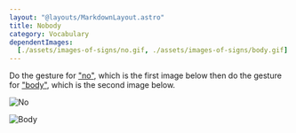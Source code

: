 ```yaml
---
layout: "@layouts/MarkdownLayout.astro"
title: Nobody
category: Vocabulary
dependentImages:
  [./assets/images-of-signs/no.gif, ./assets/images-of-signs/body.gif]
---
```


Do the gesture for ["no"](../no), which is the first image below
then do the gesture for ["body"](../body), which is the second image below.

![No](@signs/no.gif)

![Body](@signs/body.gif)

